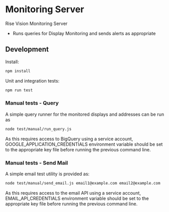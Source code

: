 # Monitoring Server

Rise Vision Monitoring Server

 - Runs queries for Display Monitoring and sends alerts as appropriate

## Development

Install:

```bash
npm install
```

Unit and integration tests:

```bash
npm run test
```

### Manual tests - Query

A simple query runner for the monitored displays and addresses can be run as

```bash
node test/manual/run_query.js
```

As this requires access to BigQuery using a service account,
GOOGLE_APPLICATION_CREDENTIALS environment variable should be set to the
appropriate key file before running the previous command line.

### Manual tests - Send Mail

A simple email test utility is provided as:

```bash
node test/manual/send_email.js email1@example.com email2@example.com
```

As this requires access to the email API using a service account,
EMAIL_API_CREDENTIALS environment variable should be set to the
appropriate key file before running the previous command line.
